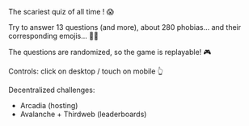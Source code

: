 The scariest quiz of all time ! 😱

Try to answer 13 questions (and more), about 280 phobias... and their corresponding emojis... 😵‍💫

The questions are randomized, so the game is replayable! 🎮

Controls: click on desktop / touch on mobile 👆

Decentralized challenges:
- Arcadia (hosting)
- Avalanche + Thirdweb (leaderboards)
